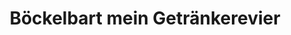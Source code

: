 ---
title: "Böckelbart mein Getränkerevier"
url: /bad-muskau/boeckelbart-mein-getraenkerevier/
shop: Getränke
---